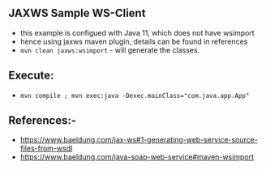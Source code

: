 

**JAXWS Sample WS-Client**
---
- this example is configued with Java 11, which does not have wsimport
- hence using jaxws maven plugin, details can be found in references
- `mvn clean jaxws:wsimport` - will generate the classes.

**Execute:**
---
- `mvn compile ; mvn exec:java -Dexec.mainClass="com.java.app.App"`

**References:-**
---
- https://www.baeldung.com/jax-ws#1-generating-web-service-source-files-from-wsdl
- https://www.baeldung.com/java-soap-web-service#maven-wsimport
